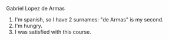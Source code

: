 Gabriel Lopez de Armas

1) I'm spanish, so I have 2 surnames: "de Armas" is my second. 
2) I'm hungry.
3) I was satisfied with this course.
